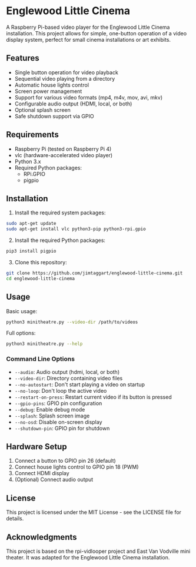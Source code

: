 # Englewood Little Cinema

A Raspberry Pi-based video player for the Englewood Little Cinema installation. This project allows for simple, one-button operation of a video display system, perfect for small cinema installations or art exhibits.

## Features

- Single button operation for video playback
- Sequential video playing from a directory
- Automatic house lights control
- Screen power management
- Support for various video formats (mp4, m4v, mov, avi, mkv)
- Configurable audio output (HDMI, local, or both)
- Optional splash screen
- Safe shutdown support via GPIO

## Requirements

- Raspberry Pi (tested on Raspberry Pi 4)
- vlc (hardware-accelerated video player)
- Python 3.x
- Required Python packages:
  - RPi.GPIO
  - pigpio

## Installation

1. Install the required system packages:
```bash
sudo apt-get update
sudo apt-get install vlc python3-pip python3-rpi.gpio
```

2. Install the required Python packages:
```bash
pip3 install pigpio
```

3. Clone this repository:
```bash
git clone https://github.com/jimtaggart/englewood-little-cinema.git
cd englewood-little-cinema
```

## Usage

Basic usage:
```bash
python3 minitheatre.py --video-dir /path/to/videos
```

Full options:
```bash
python3 minitheatre.py --help
```

### Command Line Options

- `--audio`: Audio output (hdmi, local, or both)
- `--video-dir`: Directory containing video files
- `--no-autostart`: Don't start playing a video on startup
- `--no-loop`: Don't loop the active video
- `--restart-on-press`: Restart current video if its button is pressed
- `--gpio-pins`: GPIO pin configuration
- `--debug`: Enable debug mode
- `--splash`: Splash screen image
- `--no-osd`: Disable on-screen display
- `--shutdown-pin`: GPIO pin for shutdown

## Hardware Setup

1. Connect a button to GPIO pin 26 (default)
2. Connect house lights control to GPIO pin 18 (PWM)
3. Connect HDMI display
4. (Optional) Connect audio output

## License

This project is licensed under the MIT License - see the LICENSE file for details.

## Acknowledgments

This project is based on the rpi-vidlooper project and East Van Vodville mini theater. It was adapted for the Englewood Little Cinema installation.